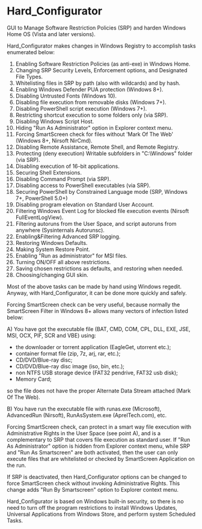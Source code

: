 # Hard_Configurator
GUI to Manage Software Restriction Policies (SRP) and harden Windows Home OS (Vista and later versions).

Hard_Configurator makes changes in Windows Registry to accomplish tasks enumerated below:

1. Enabling Software Restriction Policies (as anti-exe) in Windows Home.
2. Changing SRP Security Levels, Enforcement options, and Designated File Types.
3. Whitelisting files in SRP by path (also with wildcards) and by hash.
4. Enabling Windows Defender PUA protection (Windows 8+).
5. Disabling Untrusted Fonts (Windows 10).
6. Disabling file execution from removable disks (Windows 7+).
7. Disabling PowerShell script execution (Windows 7+).
8. Restricting shortcut execution to some folders only (via SRP).
9. Disabling Windows Script Host.
10. Hiding "Run As Administrator" option in Explorer context menu.
11. Forcing SmartScreen check for files without 'Mark Of The Web' (Windows 8+, Nirsoft NirCmd).
12. Disabling Remote Assistance, Remote Shell, and Remote Registry.
13. Protecting (deny execution) Writable subfolders in "C:\Windows" folder (via SRP).
14. Disabling execution of 16-bit applications.
15. Securing Shell Extensions.
16. Disabling Command Prompt (via SRP).
17. Disabling access to PowerShell executables (via SRP).
18. Securing PowerShell by Constrained Language mode (SRP, Windows 7+, PowerShell 5.0+)
19. Disabling program elevation on Standard User Account.
20. Filtering Windows Event Log for blocked file execution events (Nirsoft FullEventLogView).
21. Filtering autoruns from the User Space, and script autoruns from anywhere (Sysinternals Autorunsc).
22. Enabling&Filtering Advanced SRP logging.
23. Restoring Windows Defaults.
24. Making System Restore Point.
25. Enabling "Run as administrator" for MSI files.
25. Turning ON/OFF all above restrictions.
26. Saving chosen restrictions as defaults, and restoring when needed.
27. Choosing/changing GUI skin.

Most of the above tasks can be made by hand using Windows regedit. Anyway, with Hard_Configurator, it can be done more quickly and safely. 

Forcing SmartScreen check can be very useful, because normally the SmartScreen Filter in Windows 8+ allows many vectors of infection listed below:

A) You have got the executable file (BAT, CMD, COM, CPL, DLL, EXE, JSE, MSI, OCX, PIF, SCR and VBE) using:
* the downloader or torrent application (EagleGet, utorrent etc.);
* container format file (zip, 7z, arj, rar, etc.);
* CD/DVD/Blue-ray disc;
* CD/DVD/Blue-ray disc image (iso, bin, etc.);
* non NTFS USB storage device (FAT32 pendrive, FAT32 usb disk);
* Memory Card;

so the file does not have the proper Alternate Data Stream attached (Mark Of The Web).

B) You have run the executable file with runas.exe (Microsoft), AdvancedRun (Nirsoft), RunAsSystem.exe (AprelTech.com), etc.

Forcing SmartScreen check, can protect in a smart way file execution with Administrative Rights in the User Space (see point A), and is a complementary to SRP that covers file execution as standard user. If "Run As Administrator" option is hidden from Explorer context menu, while SRP and "Run As Smartscreen" are both activated, then the user can only execute files that are whitelisted or checked by SmartScreen Application on the run.

If SRP is deactivated, then Hard_Configurator options can be changed to force SmartScreen check without invoking Administrative Rights. This change adds "Run By Smartscreen" option to Explorer context menu.

Hard_Configurator is based on Windows built-in security, so there is no need to turn off the program restrictions to install Windows Updates, Universal Applications from Windows Store, and perform system Scheduled Tasks.

